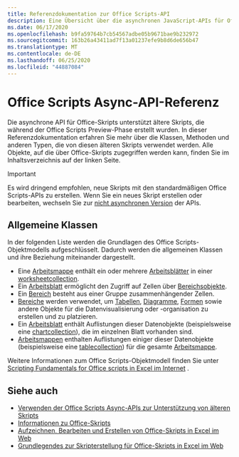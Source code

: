 ```yaml
---
title: Referenzdokumentation zur Office Scripts-API
description: Eine Übersicht über die asynchronen JavaScript-APIs für Office-Skripts.
ms.date: 06/17/2020
ms.openlocfilehash: b9fa59764b7cb54567adbe05b9671bae9b232972
ms.sourcegitcommit: 163b26a43411ad7f13a01237efe9b8d6de656b47
ms.translationtype: MT
ms.contentlocale: de-DE
ms.lasthandoff: 06/25/2020
ms.locfileid: "44887084"
---
```

# <a name="office-scripts-async-api-reference"></a>Office Scripts Async-API-Referenz

Die asynchrone API für Office-Skripts unterstützt ältere Skripts, die während der Office Scripts Preview-Phase erstellt wurden. In dieser Referenzdokumentation erfahren Sie mehr über die Klassen, Methoden und anderen Typen, die von diesen älteren Skripts verwendet werden. Alle Objekte, auf die über Office-Skripts zugegriffen werden kann, finden Sie im Inhaltsverzeichnis auf der linken Seite.

> [!IMPORTANT]
> Es wird dringend empfohlen, neue Skripts mit den standardmäßigen Office Scripts-APIs zu erstellen. Wenn Sie ein neues Skript erstellen oder bearbeiten, wechseln Sie zur [nicht asynchronen Version](?view=office-scripts) der APIs.

## <a name="common-classes"></a>Allgemeine Klassen

In der folgenden Liste werden die Grundlagen des Office Scripts-Objektmodells aufgeschlüsselt. Dadurch werden die allgemeinen Klassen und ihre Beziehung miteinander dargestellt.

- Eine [Arbeitsmappe](/javascript/api/office-scripts/excel/excelscript.workbook) enthält ein oder mehrere [Arbeitsblätter](/javascript/api/office-scripts/excel/excelscript.worksheet) in einer [worksheetcollection](/javascript/api/office-scripts/excel/excelscript.worksheetcollection).
- Ein [Arbeitsblatt](/javascript/api/office-scripts/excel/excelscript.worksheet) ermöglicht den Zugriff auf Zellen über [Bereichsobjekte](/javascript/api/office-scripts/excel/excelscript.range).
- Ein [Bereich](/javascript/api/office-scripts/excel/excelscript.range) besteht aus einer Gruppe zusammenhängender Zellen.
- [Bereiche](/javascript/api/office-scripts/excel/excelscript.range) werden verwendet, um [Tabellen](/javascript/api/office-scripts/excel/excelscript.table), [Diagramme](/javascript/api/office-scripts/excel/excelscript.chart), [Formen](/javascript/api/office-scripts/excel/excelscript.shape) sowie andere Objekte für die Datenvisualisierung oder -organisation zu erstellen und zu platzieren.
- Ein [Arbeitsblatt](/javascript/api/office-scripts/excel/excelscript.worksheet) enthält Auflistungen dieser Datenobjekte (beispielsweise eine [chartcollection](/javascript/api/office-scripts/excel/excelscript.chartcollection)), die im einzelnen Blatt vorhanden sind.
- [Arbeitsmappen](/javascript/api/office-scripts/excel/excelscript.workbook) enthalten Auflistungen einiger dieser Datenobjekte (beispielsweise eine [tablecollection](/javascript/api/office-scripts/excel/excelscript.tablecollection)) für die gesamte [Arbeitsmappe](/javascript/api/office-scripts/excel/excelscript.workbook).

Weitere Informationen zum Office Scripts-Objektmodell finden Sie unter [Scripting Fundamentals for Office scripts in Excel im Internet](/office/dev/scripts/develop/scripting-fundamentals) .

## <a name="see-also"></a>Siehe auch

- [Verwenden der Office Scripts Async-APIs zur Unterstützung von älteren Skripts](/office/dev/scripts/develop/excel-async-model)
- [Informationen zu Office-Skripts](/office/dev/scripts/overview/excel)
- [Aufzeichnen, Bearbeiten und Erstellen von Office-Skripts in Excel im Web](/office/dev/scripts/tutorials/excel-tutorial)
- [Grundlegendes zur Skripterstellung für Office-Skripts in Excel im Web](/office/dev/scripts/develop/scripting-fundamentals)
